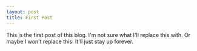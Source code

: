 ```yaml
---
layout: post
title: First Post
---
```


This is the first post of this blog. I'm not sure what I'll replace this with. Or maybe I won't replace this. It'll just stay up forever. 